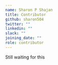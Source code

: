 ```yaml
---
name: Sharon P Shajan 
title: Contributor
github: sharon504
twitter: ""
linkedin: ""
slack: ""
joining_date: ""
role: contributor
---
```


Still waiting for this
